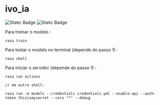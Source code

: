 # ivo_ia

![Static Badge](https://img.shields.io/badge/Python-3.10-1?style=for-the-badge&logo=python&logoColor=yellow&color=blue)
![Static Badge](https://img.shields.io/badge/Rasa-3-1?style=for-the-badge&logo=rasa&logoColor=yellow&color=purple)


Para treinar o modelo :

    rasa train

Para testar o modelo no terminal (depende do passo 1) :

    rasa shell 

Para iniciar o servidor (depende do passo 1) :

    rasa run actions
    
    // em outro shell:
    
    rasa run -m models --credentials credentials.yml --enable-api --auth-token thisismysecret --cors "*" --debug
    
